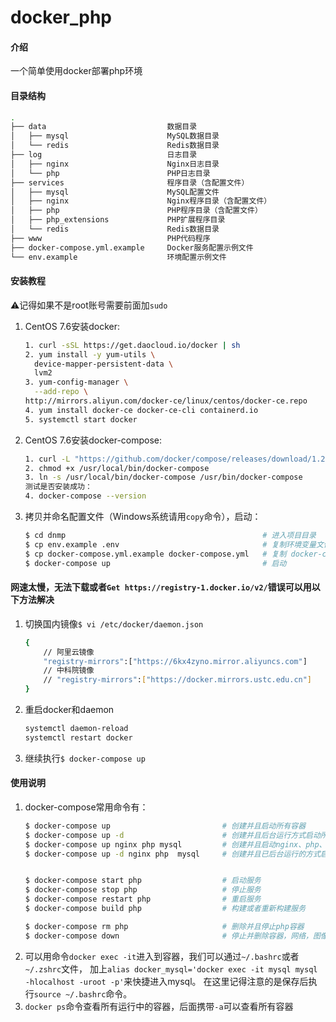 # docker_php

#### 介绍
一个简单使用docker部署php环境


#### 目录结构

```bash
.
├── data                           数据目录
│   ├── mysql                      MySQL数据目录
│   └── redis                      Redis数据目录
├── log                            日志目录 
│   ├── nginx                      Nginx日志目录 
│   └── php                        PHP日志目录
├── services                       程序目录（含配置文件）
│   ├── mysql                      MySQL配置文件
│   ├── nginx                      Nginx程序目录（含配置文件）
│   ├── php                        PHP程序目录（含配置文件）
│   ├── php_extensions             PHP扩展程序目录
│   └── redis                      Redis数据目录
├── www                            PHP代码程序
├── docker-compose.yml.example     Docker服务配置示例文件 
└── env.example                    环境配置示例文件
```


#### 安装教程

⚠️记得如果不是root账号需要前面加`sudo`

1. CentOS 7.6安装docker:
    ```bash
    1. curl -sSL https://get.daocloud.io/docker | sh
    2. yum install -y yum-utils \
      device-mapper-persistent-data \
      lvm2
    3. yum-config-manager \
      --add-repo \
    http://mirrors.aliyun.com/docker-ce/linux/centos/docker-ce.repo
    4. yum install docker-ce docker-ce-cli containerd.io
    5. systemctl start docker
    ```
2. CentOS 7.6安装docker-compose:
    ```bash
    1. curl -L "https://github.com/docker/compose/releases/download/1.24.1/docker-compose-$(uname -s)-$(uname -m)" -o /usr/local/bin/docker-compose
    2. chmod +x /usr/local/bin/docker-compose
    3. ln -s /usr/local/bin/docker-compose /usr/bin/docker-compose
    测试是否安装成功：
    4. docker-compose --version
    ```
3. 拷贝并命名配置文件（Windows系统请用`copy`命令），启动：
    ```bash
    $ cd dnmp                                            # 进入项目目录
    $ cp env.example .env                                # 复制环境变量文件
    $ cp docker-compose.yml.example docker-compose.yml   # 复制 docker-compose 配置文件。默认启动3个服务：
    $ docker-compose up                                  # 启动
    ```

#### 网速太慢，无法下载或者`Get https://registry-1.docker.io/v2/`错误可以用以下方法解决

1.  切换国内镜像`$ vi /etc/docker/daemon.json`
    ```bash
    {
        // 阿里云镜像
        "registry-mirrors":["https://6kx4zyno.mirror.aliyuncs.com"]
        // 中科院镜像
        // "registry-mirrors":["https://docker.mirrors.ustc.edu.cn"]
    }
    ```
2.  重启docker和daemon
    ```bash
    systemctl daemon-reload
    systemctl restart docker
    ```
3.  继续执行`$ docker-compose up`


#### 使用说明

1.  docker-compose常用命令有：
    ```bash
    $ docker-compose up                         # 创建并且启动所有容器
    $ docker-compose up -d                      # 创建并且后台运行方式启动所有容器
    $ docker-compose up nginx php mysql         # 创建并且启动nginx、php、mysql的多个容器
    $ docker-compose up -d nginx php  mysql     # 创建并且已后台运行的方式启动nginx、php、mysql容器


    $ docker-compose start php                  # 启动服务
    $ docker-compose stop php                   # 停止服务
    $ docker-compose restart php                # 重启服务
    $ docker-compose build php                  # 构建或者重新构建服务

    $ docker-compose rm php                     # 删除并且停止php容器
    $ docker-compose down                       # 停止并删除容器，网络，图像和挂载卷
    ```
2.  可以用命令`docker exec -it`进入到容器，我们可以通过`~/.bashrc`或者`~/.zshrc`文件，
    加上`alias docker_mysql='docker exec -it mysql mysql -hlocalhost -uroot -p'`来快捷进入mysql。
    在这里记得注意的是保存后执行`source ~/.bashrc`命令。 
3.  `docker ps`命令查看所有运行中的容器，后面携带`-a`可以查看所有容器
